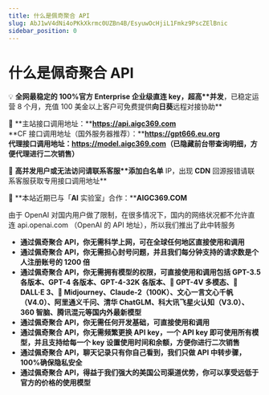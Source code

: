 ```yaml
---
title: 什么是佩奇聚合 API
slug: AbJ1wV4dNi4oPKkXkrmc0UZBn4B/EsyuwOcHjiL1Fmkz9PscZElBnic
sidebar_position: 0
---
```



# 什么是佩奇聚合 API

<div class="callout callout-bg-2 callout-border-2">
<p>💡 <strong>全网最稳定的 100%官方 Enterprise 企业级直连 key，超高**<strong>并发</strong></strong>，已稳定运营 8 个月，充值 100 美金以上客户可免费提供<strong><strong>向日葵</strong></strong>远程对接协助**</p>
</div>

<div class="callout callout-bg-2 callout-border-2">
<p>🎉 **主站接口调用地址：**<strong><a href="https://api.aigc369.com">https://api.aigc369.com</a></strong><br>**CF 接口调用地址（国外服务器推荐）：**<strong><a href="https://gpt666.eu.org">https://gpt666.eu.org</a></strong><br><strong>代理接口调用地址：<strong><strong><a href="https://model.aigc369.com">https://model.aigc369.com</a></strong></strong>（已隐藏前台带查询明细，方便代理进行二次销售）</strong></p>
</div>

<div class="callout callout-bg-2 callout-border-2">
<p>🤗 <strong>高<strong><strong>并发</strong></strong>用户或无法访问请联系客服**<strong>添加白名单</strong></strong> IP，出现 <strong><strong>CDN</strong></strong> 回源报错请联系客服获取专用接口调用地址**</p>
</div>

<div class="callout callout-bg-2 callout-border-2">
<p>📌 **本站近期已与「<strong><strong>AI</strong></strong> 实验室」合作：**<strong>AIGC369.COM</strong></p>
</div>

由于 OpenAI 对国内用户做了限制，在很多情况下，国内的网络状况都不允许直连 api.openai.com （OpenAI 的 API 地址），所以我们推出了此中转服务

- **通过佩奇聚合 ****API****，你无需科学上网，可在全球任何地区直接使用和调用**
- **通过佩奇聚合 ****API****，你无需担心封号问题，并且我们每分钟支持的请求数是个人注册账号的 1200 倍**
- **通过佩奇聚合 ****API****，你无需拥有模型的权限，可直接使用和调用包括 ****GPT-3.5**** 各版本、****GPT-4**** 各版本、GPT-4-32K 各版本、🤖 GPT-4V 多模态、🎨 DALL·E 3、🎨 Midjourney、Claude-2（100K）、文心一言文心千帆（V4.0）、阿里通义千问、清华 ChatGLM、科大讯飞星火认知（V3.0）、360 智脑、腾讯混元等国内外最新模型**
- **通过佩奇聚合 ****API****，你无需任何开发基础，可直接使用和调用**
- **通过佩奇聚合 ****API****，你无需频繁更换 API key，一个 API key 即可使用所有模型，并且支持给每一个 key 设置使用时间和余额，方便你进行二次销售**
- **通过佩奇聚合 ****API****，聊天记录只有你自己看到，我们只做 API 中转步骤，100%确保隐私安全**
- **通过佩奇聚合 ****API****，得益于我们强大的美国公司渠道优势，你可以享受远低于官方的价格的使用模型**

